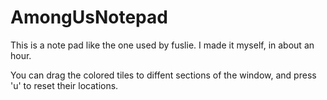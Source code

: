 # AmongUsNotepad
This is a note pad like the one used by fuslie. I made it myself, in about an hour.  

You can drag the colored tiles to diffent sections of the window, and press 'u' to reset their locations.

